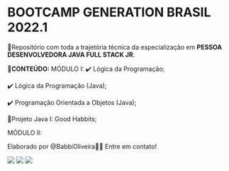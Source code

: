 # BOOTCAMP GENERATION BRASIL 2022.1

📁Repositório com toda a trajetória técnica da especialização em 
<b>PESSOA DESENVOLVEDORA JAVA FULL STACK JR</b>.

<b> 📝CONTEÚDO:</b>
MÓDULO I:
✔️ Lógica da Programação;

✔️ Lógica da Programação (Java);

✔️ Programação Orientada a Objetos (Java);

🐇Projeto Java I: Good Habbits;

MÓDULO II:


Elaborado por @BabbiOliveira🏳️‍🌈 
Entre em contato!
<div align="left">
  <a href="https://instagram.com/oliveirababbi" target="_blank"><img src="https://img.shields.io/badge/-Instagram-%23E4405F?style=for-the-badge&logo=instagram&logoColor=white" target="_blank"></a>
  <a href = "mailto:oliveirababbi@gmail.com"><img src="https://img.shields.io/badge/Gmail-D14836?style=for-the-badge&logo=gmail&logoColor=white" target="_blank"></a>
  <a href="https://www.linkedin.com/in/babboliveira" target="_blank"><img src="https://img.shields.io/badge/-LinkedIn-%230077B5?style=for-the-badge&logo=linkedin&logoColor=white" target="_blank"></a> 
</div>
